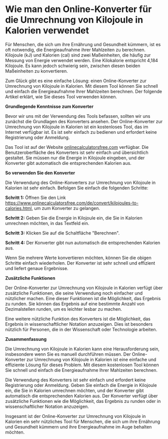 Wie man den Online-Konverter für die Umrechnung von Kilojoule in Kalorien verwendet
===================================================================================

Für Menschen, die sich um ihre Ernährung und Gesundheit kümmern, ist es oft notwendig, die Energieaufnahme ihrer Mahlzeiten zu berechnen. Kilojoule (kJ) und Kalorien (cal) sind zwei Maßeinheiten, die häufig zur Messung von Energie verwendet werden. Eine Kilokalorie entspricht 4,184 Kilojoule. Es kann jedoch schwierig sein, zwischen diesen beiden Maßeinheiten zu konvertieren.

Zum Glück gibt es eine einfache Lösung: einen Online-Konverter zur Umrechnung von Kilojoule in Kalorien. Mit diesem Tool können Sie schnell und einfach die Energieaufnahme Ihrer Mahlzeiten berechnen. Der folgende Artikel erklärt, wie Sie dieses Tool verwenden können.

**Grundlegende Kenntnisse zum Konverter**

Bevor wir uns mit der Verwendung des Tools befassen, sollten wir uns zunächst die Grundlagen des Konverters ansehen. Der Online-Konverter zur Umrechnung von Kilojoule in Kalorien ist ein kostenloses Tool, das im Internet verfügbar ist. Es ist sehr einfach zu bedienen und erfordert keine Registrierung oder Anmeldung.

Das Tool ist auf der Website [onlinecalculatorsfree.com](http://onlinecalculatorsfree.com) verfügbar. Die Benutzeroberfläche des Konverters ist sehr einfach und übersichtlich gestaltet. Sie müssen nur die Energie in Kilojoule eingeben, und der Konverter gibt automatisch die entsprechenden Kalorien aus.

**So verwenden Sie den Konverter**

Die Verwendung des Online-Konverters zur Umrechnung von Kilojoule in Kalorien ist sehr einfach. Befolgen Sie einfach die folgenden Schritte:

**Schritt 1:** Öffnen Sie den Link <https://www.onlinecalculatorsfree.com/de/convert/kilojoules-to-calories.html>, um zum Konverter zu gelangen.

**Schritt 2:** Geben Sie die Energie in Kilojoule ein, die Sie in Kalorien umrechnen möchten, in das Textfeld ein.

**Schritt 3:** Klicken Sie auf die Schaltfläche "Berechnen".

**Schritt 4:** Der Konverter gibt nun automatisch die entsprechenden Kalorien aus.

Wenn Sie mehrere Werte konvertieren möchten, können Sie die obigen Schritte einfach wiederholen. Der Konverter ist sehr schnell und effizient und liefert genaue Ergebnisse.

**Zusätzliche Funktionen**

Der Online-Konverter zur Umrechnung von Kilojoule in Kalorien verfügt über zusätzliche Funktionen, die seine Verwendung noch einfacher und nützlicher machen. Eine dieser Funktionen ist die Möglichkeit, das Ergebnis zu runden. Sie können das Ergebnis auf eine bestimmte Anzahl von Dezimalstellen runden, um es leichter lesbar zu machen.

Eine weitere nützliche Funktion des Konverters ist die Möglichkeit, das Ergebnis in wissenschaftlicher Notation anzuzeigen. Dies ist besonders nützlich für Personen, die in der Wissenschaft oder Technologie arbeiten.

**Zusammenfassung**

Die Umrechnung von Kilojoule in Kalorien kann eine Herausforderung sein, insbesondere wenn Sie es manuell durchführen müssen. Der Online-Konverter zur Umrechnung von Kilojoule in Kalorien ist eine einfache und effiziente Lösung für dieses Problem. Mit diesem kostenlosen Tool können Sie schnell und einfach die Energieaufnahme Ihrer Mahlzeiten berechnen.

Die Verwendung des Konverters ist sehr einfach und erfordert keine Registrierung oder Anmeldung. Geben Sie einfach die Energie in Kilojoule ein, die Sie in Kalorien umrechnen möchten, und der Konverter gibt automatisch die entsprechenden Kalorien aus. Der Konverter verfügt über zusätzliche Funktionen wie die Möglichkeit, das Ergebnis zu runden oder in wissenschaftlicher Notation anzuzeigen.

Insgesamt ist der Online-Konverter zur Umrechnung von Kilojoule in Kalorien ein sehr nützliches Tool für Menschen, die sich um ihre Ernährung und Gesundheit kümmern und ihre Energieaufnahme im Auge behalten möchten.